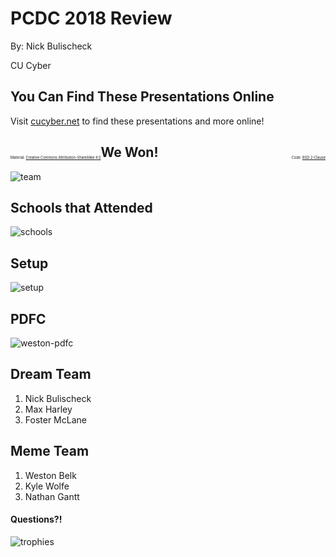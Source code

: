 # PCDC 2018 Review

By: Nick Bulischeck

CU Cyber


## You Can Find These Presentations Online

Visit [cucyber.net](https://cucyber.net/) to find these presentations and more online!

<span style="padding-top: 6em; font-size: 0.4em; float: left;">Material: <a href="https://tldrlegal.com/license/creative-commons-attribution-sharealike-4.0-international-(cc-by-sa-4.0)">Creative Commons Attribution-ShareAlike 4.0</a></span><span style="padding-top: 6em; font-size: 0.4em; float: right;">Code: <a href="https://tldrlegal.com/license/bsd-2-clause-license-(freebsd)">BSD 2-Clause</a></span>



## We Won!


![team](team.jpg)



## Schools that Attended


![schools](schools.jpg)



## Setup


![setup](setup.jpg)



## PDFC


![weston-pdfc](weston-pdfc.png)


## Dream Team

1. Nick Bulischeck
2. Max Harley
3. Foster McLane


## Meme Team

1. Weston Belk
2. Kyle Wolfe
3. Nathan Gantt



#### Questions?!

![trophies](trophies.jpg)
